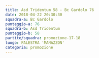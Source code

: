 ```yaml
---
title: Asd Tridentum 58 - Bc Gardolo 76
date: 2018-04-22 20:30:30
squadra-a: Bc Gardolo
punteggio-a: 76
squadra-b: Asd Tridentum
punteggio-b: 58
partite/squadra: promozione-17-18
luogo: PALESTRA 'MANAZZON'
categoria: promozione
---
```


